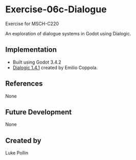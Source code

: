 # Exercise-06c-Dialogue

Exercise for MSCH-C220

An exploration of dialogue systems in Godot using Dialogic.

## Implementation

 - Built using Godot 3.4.2
 - [Dialogic 1.4.1](https://github.com/coppolaemilio/dialogic) created by Emilio Coppola.

## References

None

## Future Development

None

## Created by 

Luke Pollin
